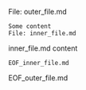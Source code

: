 File: outer_file.md
```
Some content
File: inner_file.md
```
inner_file.md content
```
EOF_inner_file.md
```
EOF_outer_file.md
